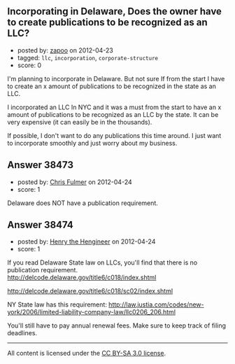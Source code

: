 ## Incorporating in Delaware, Does the owner have to create publications to be recognized as an LLC?

- posted by: [zapoo](https://stackexchange.com/users/-1/17081-zapoo) on 2012-04-23
- tagged: `llc`, `incorporation`, `corporate-structure`
- score: 0

I'm planning to incorporate in Delaware. But not sure If from the start I have to create an x amount of publications to be recognized in the state as an LLC.

 I incorporated an LLC In NYC and it was a must from the start to have an x amount of publications to be recognized as an LLC by the state. It can be very expensive (it can easily be in the thousands).

If possible, I don't want to do any publications this time around. I just want to incorporate smoothly and just worry about my business.  


## Answer 38473

- posted by: [Chris Fulmer](https://stackexchange.com/users/-1/17026-chris-fulmer) on 2012-04-24
- score: 1

Delaware does NOT have a publication requirement.


## Answer 38474

- posted by: [Henry the Hengineer](https://stackexchange.com/users/-1/1692-henry-the-hengineer) on 2012-04-24
- score: 1

If you read Delaware State law on LLCs, you'll find that there is no publication requirement.
http://delcode.delaware.gov/title6/c018/index.shtml

http://delcode.delaware.gov/title6/c018/sc02/index.shtml

NY State law has this requirement:
http://law.justia.com/codes/new-york/2006/limited-liability-company-law/llc0206_206.html


You'll still have to pay annual renewal fees. Make sure to keep track of filing deadlines.



---

All content is licensed under the [CC BY-SA 3.0 license](https://creativecommons.org/licenses/by-sa/3.0/).
